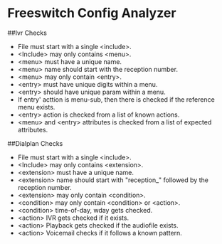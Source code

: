 # Freeswitch Config Analyzer

##Ivr Checks

* File must start with a single &lt;include&gt;.
* &lt;Include&gt; may only contains &lt;menu&gt;.
* &lt;menu&gt; must have a unique name.
* &lt;menu&gt; name should start with the reception number.
* &lt;menu&gt; may only contain &lt;entry&gt;.
* &lt;entry&gt; must have unique digits within a menu.
* &lt;entry&gt; should have unique param within a menu.
* If entry' acttion is menu-sub, then there is checked if the reference menu exists.
* &lt;entry&gt; action is checked from a list of known actions.
* &lt;menu&gt; and &lt;entry&gt; attributes is checked from a list of expected attributes.

##Dialplan Checks

* File must start with a single &lt;include&gt;.
* &lt;Include&gt; may only contains &lt;extension&gt;.
* &lt;extension&gt; must have a unique name.
* &lt;extension&gt; name should start with "reception_" followed by the reception number.
* &lt;extension&gt; may only contain &lt;condition&gt;.
* &lt;condition&gt; may only contain &lt;condition&gt; or &lt;action&gt;.
* &lt;condition&gt; time-of-day, wday gets checked.
* &lt;action&gt; IVR gets checked if it exists.
* &lt;action&gt; Playback gets checked if the audiofile exists.
* &lt;action&gt; Voicemail checks if it follows a known pattern.
